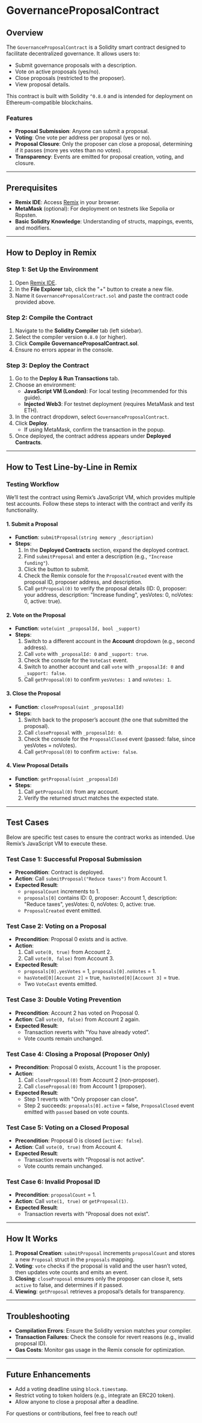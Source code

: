 # GovernanceProposalContract

## Overview
The `GovernanceProposalContract` is a Solidity smart contract designed to facilitate decentralized governance. It allows users to:
- Submit governance proposals with a description.
- Vote on active proposals (yes/no).
- Close proposals (restricted to the proposer).
- View proposal details.

This contract is built with Solidity `^0.8.0` and is intended for deployment on Ethereum-compatible blockchains.

### Features
- **Proposal Submission**: Anyone can submit a proposal.
- **Voting**: One vote per address per proposal (yes or no).
- **Proposal Closure**: Only the proposer can close a proposal, determining if it passes (more yes votes than no votes).
- **Transparency**: Events are emitted for proposal creation, voting, and closure.

---

## Prerequisites
- **Remix IDE**: Access [Remix](https://remix.ethereum.org/) in your browser.
- **MetaMask** (optional): For deployment on testnets like Sepolia or Ropsten.
- **Basic Solidity Knowledge**: Understanding of structs, mappings, events, and modifiers.

---

## How to Deploy in Remix

### Step 1: Set Up the Environment
1. Open [Remix IDE](https://remix.ethereum.org/).
2. In the **File Explorer** tab, click the "+" button to create a new file.
3. Name it `GovernanceProposalContract.sol` and paste the contract code provided above.

### Step 2: Compile the Contract
1. Navigate to the **Solidity Compiler** tab (left sidebar).
2. Select the compiler version `0.8.0` (or higher).
3. Click **Compile GovernanceProposalContract.sol**.
4. Ensure no errors appear in the console.

### Step 3: Deploy the Contract
1. Go to the **Deploy & Run Transactions** tab.
2. Choose an environment:
   - **JavaScript VM (London)**: For local testing (recommended for this guide).
   - **Injected Web3**: For testnet deployment (requires MetaMask and test ETH).
3. In the contract dropdown, select `GovernanceProposalContract`.
4. Click **Deploy**.
   - If using MetaMask, confirm the transaction in the popup.
5. Once deployed, the contract address appears under **Deployed Contracts**.

---

## How to Test Line-by-Line in Remix

### Testing Workflow
We’ll test the contract using Remix’s JavaScript VM, which provides multiple test accounts. Follow these steps to interact with the contract and verify its functionality.

#### 1. Submit a Proposal
- **Function**: `submitProposal(string memory _description)`
- **Steps**:
  1. In the **Deployed Contracts** section, expand the deployed contract.
  2. Find `submitProposal` and enter a description (e.g., `"Increase funding"`).
  3. Click the button to submit.
  4. Check the Remix console for the `ProposalCreated` event with the proposal ID, proposer address, and description.
  5. Call `getProposal(0)` to verify the proposal details (ID: 0, proposer: your address, description: "Increase funding", yesVotes: 0, noVotes: 0, active: true).

#### 2. Vote on the Proposal
- **Function**: `vote(uint _proposalId, bool _support)`
- **Steps**:
  1. Switch to a different account in the **Account** dropdown (e.g., second address).
  2. Call `vote` with `_proposalId: 0` and `_support: true`.
  3. Check the console for the `VoteCast` event.
  4. Switch to another account and call `vote` with `_proposalId: 0` and `_support: false`.
  5. Call `getProposal(0)` to confirm `yesVotes: 1` and `noVotes: 1`.

#### 3. Close the Proposal
- **Function**: `closeProposal(uint _proposalId)`
- **Steps**:
  1. Switch back to the proposer’s account (the one that submitted the proposal).
  2. Call `closeProposal` with `_proposalId: 0`.
  3. Check the console for the `ProposalClosed` event (passed: false, since yesVotes = noVotes).
  4. Call `getProposal(0)` to confirm `active: false`.

#### 4. View Proposal Details
- **Function**: `getProposal(uint _proposalId)`
- **Steps**:
  1. Call `getProposal(0)` from any account.
  2. Verify the returned struct matches the expected state.

---

## Test Cases

Below are specific test cases to ensure the contract works as intended. Use Remix’s JavaScript VM to execute these.

### Test Case 1: Successful Proposal Submission
- **Precondition**: Contract is deployed.
- **Action**: Call `submitProposal("Reduce taxes")` from Account 1.
- **Expected Result**:
  - `proposalCount` increments to 1.
  - `proposals[0]` contains ID: 0, proposer: Account 1, description: "Reduce taxes", yesVotes: 0, noVotes: 0, active: true.
  - `ProposalCreated` event emitted.

### Test Case 2: Voting on a Proposal
- **Precondition**: Proposal 0 exists and is active.
- **Action**:
  1. Call `vote(0, true)` from Account 2.
  2. Call `vote(0, false)` from Account 3.
- **Expected Result**:
  - `proposals[0].yesVotes` = 1, `proposals[0].noVotes` = 1.
  - `hasVoted[0][Account 2]` = true, `hasVoted[0][Account 3]` = true.
  - Two `VoteCast` events emitted.

### Test Case 3: Double Voting Prevention
- **Precondition**: Account 2 has voted on Proposal 0.
- **Action**: Call `vote(0, false)` from Account 2 again.
- **Expected Result**:
  - Transaction reverts with "You have already voted".
  - Vote counts remain unchanged.

### Test Case 4: Closing a Proposal (Proposer Only)
- **Precondition**: Proposal 0 exists, Account 1 is the proposer.
- **Action**:
  1. Call `closeProposal(0)` from Account 2 (non-proposer).
  2. Call `closeProposal(0)` from Account 1 (proposer).
- **Expected Result**:
  - Step 1 reverts with "Only proposer can close".
  - Step 2 succeeds: `proposals[0].active` = false, `ProposalClosed` event emitted with `passed` based on vote counts.

### Test Case 5: Voting on a Closed Proposal
- **Precondition**: Proposal 0 is closed (`active: false`).
- **Action**: Call `vote(0, true)` from Account 4.
- **Expected Result**:
  - Transaction reverts with "Proposal is not active".
  - Vote counts remain unchanged.

### Test Case 6: Invalid Proposal ID
- **Precondition**: `proposalCount` = 1.
- **Action**: Call `vote(1, true)` or `getProposal(1)`.
- **Expected Result**:
  - Transaction reverts with "Proposal does not exist".

---

## How It Works
1. **Proposal Creation**: `submitProposal` increments `proposalCount` and stores a new `Proposal` struct in the `proposals` mapping.
2. **Voting**: `vote` checks if the proposal is valid and the user hasn’t voted, then updates vote counts and emits an event.
3. **Closing**: `closeProposal` ensures only the proposer can close it, sets `active` to false, and determines if it passed.
4. **Viewing**: `getProposal` retrieves a proposal’s details for transparency.

---

## Troubleshooting
- **Compilation Errors**: Ensure the Solidity version matches your compiler.
- **Transaction Failures**: Check the console for revert reasons (e.g., invalid proposal ID).
- **Gas Costs**: Monitor gas usage in the Remix console for optimization.

---

## Future Enhancements
- Add a voting deadline using `block.timestamp`.
- Restrict voting to token holders (e.g., integrate an ERC20 token).
- Allow anyone to close a proposal after a deadline.

For questions or contributions, feel free to reach out!

